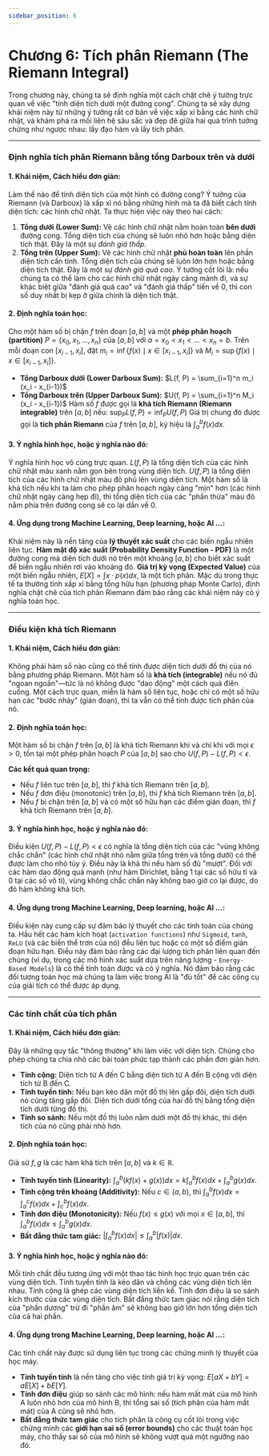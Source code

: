 ```yaml
---
sidebar_position: 6
---
```



# Chương 6: Tích phân Riemann (The Riemann Integral) 

Trong chương này, chúng ta sẽ định nghĩa một cách chặt chẽ ý tưởng trực quan về việc "tính diện tích dưới một đường cong". Chúng ta sẽ xây dựng khái niệm này từ những ý tưởng rất cơ bản về việc xấp xỉ bằng các hình chữ nhật, và khám phá ra mối liên hệ sâu sắc và đẹp đẽ giữa hai quá trình tưởng chừng như ngược nhau: lấy đạo hàm và lấy tích phân.

***

### **Định nghĩa tích phân Riemann bằng tổng Darboux trên và dưới**

#### 1. Khái niệm, Cách hiểu đơn giản:
Làm thế nào để tính diện tích của một hình có đường cong? Ý tưởng của Riemann (và Darboux) là xấp xỉ nó bằng những hình mà ta đã biết cách tính diện tích: các hình chữ nhật.
Ta thực hiện việc này theo hai cách:
1.  **Tổng dưới (Lower Sum):** Vẽ các hình chữ nhật nằm hoàn toàn **bên dưới** đường cong. Tổng diện tích của chúng sẽ luôn nhỏ hơn hoặc bằng diện tích thật. Đây là một sự *đánh giá thấp*.
2.  **Tổng trên (Upper Sum):** Vẽ các hình chữ nhật **phủ hoàn toàn** lên phần diện tích cần tính. Tổng diện tích của chúng sẽ luôn lớn hơn hoặc bằng diện tích thật. Đây là một sự *đánh giá quá cao*.
Ý tưởng cốt lõi là: nếu chúng ta có thể làm cho các hình chữ nhật ngày càng mảnh đi, và sự khác biệt giữa "đánh giá quá cao" và "đánh giá thấp" tiến về 0, thì con số duy nhất bị kẹp ở giữa chính là diện tích thật.

#### 2. Định nghĩa toán học:
Cho một hàm số bị chặn $f$ trên đoạn $[a, b]$ và một **phép phân hoạch (partition)** $P = \{x_0, x_1, \dots, x_n\}$ của $[a, b]$ với $a=x_0 < x_1 < \dots < x_n=b$.
Trên mỗi đoạn con $[x_{i-1}, x_i]$, đặt $m_i = \inf\{f(x) \mid x \in [x_{i-1}, x_i]\}$ và $M_i = \sup\{f(x) \mid x \in [x_{i-1}, x_i]\}$.
* **Tổng Darboux dưới (Lower Darboux Sum):** $L(f, P) = \sum_{i=1}^n m_i (x_i - x_{i-1})$
* **Tổng Darboux trên (Upper Darboux Sum):** $U(f, P) = \sum_{i=1}^n M_i (x_i - x_{i-1})$
Hàm số $f$ được gọi là **khả tích Riemann (Riemann integrable)** trên $[a, b]$ nếu:
$\sup_{P} L(f, P) = \inf_{P} U(f, P)$
Giá trị chung đó được gọi là **tích phân Riemann** của $f$ trên $[a, b]$, ký hiệu là $\int_a^b f(x) dx$.

#### 3. Ý nghĩa hình học, hoặc ý nghĩa nào đó:

Ý nghĩa hình học vô cùng trực quan. $L(f, P)$ là tổng diện tích của các hình chữ nhật màu xanh nằm gọn bên trong vùng diện tích. $U(f, P)$ là tổng diện tích của các hình chữ nhật màu đỏ phủ lên vùng diện tích. Một hàm số là khả tích nếu khi ta làm cho phép phân hoạch ngày càng "mịn" hơn (các hình chữ nhật ngày càng hẹp đi), thì tổng diện tích của các "phần thừa" màu đỏ nằm phía trên đường cong sẽ co lại dần về 0.

#### 4. Ứng dụng trong Machine Learning, Deep learning, hoặc AI …:
Khái niệm này là nền tảng của **lý thuyết xác suất** cho các biến ngẫu nhiên liên tục. **Hàm mật độ xác suất (Probability Density Function - PDF)** là một đường cong mà diện tích dưới nó trên một khoảng $[a, b]$ cho biết xác suất để biến ngẫu nhiên rơi vào khoảng đó. **Giá trị kỳ vọng (Expected Value)** của một biến ngẫu nhiên, $E[X] = \int x \cdot p(x) dx$, là một tích phân. Mặc dù trong thực tế ta thường tính xấp xỉ bằng tổng hữu hạn (phương pháp Monte Carlo), định nghĩa chặt chẽ của tích phân Riemann đảm bảo rằng các khái niệm này có ý nghĩa toán học.

***

### **Điều kiện khả tích Riemann**

#### 1. Khái niệm, Cách hiểu đơn giản:
Không phải hàm số nào cũng có thể tính được diện tích dưới đồ thị của nó bằng phương pháp Riemann. Một hàm số là **khả tích (integrable)** nếu nó đủ "ngoan ngoãn"—tức là nó không được "dao động" một cách quá điên cuồng. Một cách trực quan, miễn là hàm số liên tục, hoặc chỉ có một số hữu hạn các "bước nhảy" (gián đoạn), thì ta vẫn có thể tính được tích phân của nó.

#### 2. Định nghĩa toán học:
Một hàm số bị chặn $f$ trên $[a, b]$ là khả tích Riemann khi và chỉ khi với mọi $\epsilon > 0$, tồn tại một phép phân hoạch $P$ của $[a, b]$ sao cho $U(f, P) - L(f, P) < \epsilon$.

**Các kết quả quan trọng:**
* Nếu $f$ liên tục trên $[a, b]$, thì $f$ khả tích Riemann trên $[a, b]$.
* Nếu $f$ đơn điệu (monotonic) trên $[a, b]$, thì $f$ khả tích Riemann trên $[a, b]$.
* Nếu $f$ bị chặn trên $[a, b]$ và có một số hữu hạn các điểm gián đoạn, thì $f$ khả tích Riemann trên $[a, b]$.

#### 3. Ý nghĩa hình học, hoặc ý nghĩa nào đó:
Điều kiện $U(f, P) - L(f, P) < \epsilon$ có nghĩa là tổng diện tích của các "vùng không chắc chắn" (các hình chữ nhật nhỏ nằm giữa tổng trên và tổng dưới) có thể được làm cho nhỏ tùy ý. Điều này là khả thi nếu hàm số đủ "mượt". Đối với các hàm dao động quá mạnh (như hàm Dirichlet, bằng 1 tại các số hữu tỉ và 0 tại các số vô tỉ), vùng không chắc chắn này không bao giờ co lại được, do đó hàm không khả tích.

#### 4. Ứng dụng trong Machine Learning, Deep learning, hoặc AI …:
Điều kiện này cung cấp sự đảm bảo lý thuyết cho các tính toán của chúng ta. Hầu hết các hàm kích hoạt (`activation functions`) như `Sigmoid`, `tanh`, `ReLU` (và các biến thể trơn của nó) đều liên tục hoặc có một số điểm gián đoạn hữu hạn. Điều này đảm bảo rằng các đại lượng tích phân liên quan đến chúng (ví dụ, trong các mô hình xác suất dựa trên năng lượng - `Energy-Based Models`) là có thể tính toán được và có ý nghĩa. Nó đảm bảo rằng các đối tượng toán học mà chúng ta làm việc trong AI là "đủ tốt" để các công cụ của giải tích có thể được áp dụng.

***

### **Các tính chất của tích phân**

#### 1. Khái niệm, Cách hiểu đơn giản:
Đây là những quy tắc "thông thường" khi làm việc với diện tích. Chúng cho phép chúng ta chia nhỏ các bài toán phức tạp thành các phần đơn giản hơn.
* **Tính cộng:** Diện tích từ A đến C bằng diện tích từ A đến B cộng với diện tích từ B đến C.
* **Tính tuyến tính:** Nếu bạn kéo dãn một đồ thị lên gấp đôi, diện tích dưới nó cũng tăng gấp đôi. Diện tích dưới tổng của hai đồ thị bằng tổng diện tích dưới từng đồ thị.
* **Tính so sánh:** Nếu một đồ thị luôn nằm dưới một đồ thị khác, thì diện tích của nó cũng phải nhỏ hơn.

#### 2. Định nghĩa toán học:
Giả sử $f, g$ là các hàm khả tích trên $[a, b]$ và $k \in \mathbb{R}$.
* **Tính tuyến tính (Linearity):** $\int_a^b (kf(x) + g(x)) dx = k\int_a^b f(x) dx + \int_a^b g(x) dx$.
* **Tính cộng trên khoảng (Additivity):** Nếu $c \in (a, b)$, thì $\int_a^b f(x) dx = \int_a^c f(x) dx + \int_c^b f(x) dx$.
* **Tính đơn điệu (Monotonicity):** Nếu $f(x) \le g(x)$ với mọi $x \in [a, b]$, thì $\int_a^b f(x) dx \le \int_a^b g(x) dx$.
* **Bất đẳng thức tam giác:** $|\int_a^b f(x) dx| \le \int_a^b |f(x)| dx$.

#### 3. Ý nghĩa hình học, hoặc ý nghĩa nào đó:
Mỗi tính chất đều tương ứng với một thao tác hình học trực quan trên các vùng diện tích. Tính tuyến tính là kéo dãn và chồng các vùng diện tích lên nhau. Tính cộng là ghép các vùng diện tích liền kề. Tính đơn điệu là so sánh kích thước của các vùng diện tích. Bất đẳng thức tam giác nói rằng diện tích của "phần dương" trừ đi "phần âm" sẽ không bao giờ lớn hơn tổng diện tích của cả hai phần.

#### 4. Ứng dụng trong Machine Learning, Deep learning, hoặc AI …:
Các tính chất này được sử dụng liên tục trong các chứng minh lý thuyết của học máy.
* **Tính tuyến tính** là nền tảng cho việc tính giá trị kỳ vọng: $E[aX + bY] = aE[X] + bE[Y]$.
* **Tính đơn điệu** giúp so sánh các mô hình: nếu hàm mất mát của mô hình A luôn nhỏ hơn của mô hình B, thì tổng sai số (tích phân của hàm mất mát) của A cũng sẽ nhỏ hơn.
* **Bất đẳng thức tam giác** cho tích phân là công cụ cốt lõi trong việc chứng minh các **giới hạn sai số (error bounds)** cho các thuật toán học máy, cho thấy sai số của mô hình sẽ không vượt quá một ngưỡng nào đó.